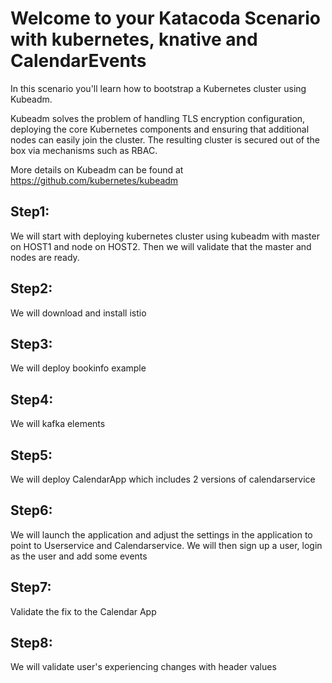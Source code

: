 # Welcome to your Katacoda Scenario with kubernetes, knative and CalendarEvents 

In this scenario you'll learn how to bootstrap a Kubernetes cluster using Kubeadm.

Kubeadm solves the problem of handling TLS encryption configuration, 
deploying the core Kubernetes components and ensuring that 
additional nodes can easily join the cluster. 
The resulting cluster is secured out of the box via mechanisms such as RBAC.

More details on Kubeadm can be found at https://github.com/kubernetes/kubeadm

## Step1:
We will start with deploying kubernetes cluster using kubeadm with master on HOST1 and node on HOST2.
Then we will validate that the master and nodes are ready.

## Step2:
We will download and install istio

## Step3: 
We will deploy bookinfo example

## Step4: 
We will kafka elements
 
## Step5:
We will deploy CalendarApp which includes 2 versions of calendarservice

## Step6:
We will launch the application and 
adjust the settings in the application to point to Userservice and Calendarservice. 
We will then sign up a user, login as the user and add some events  

## Step7:
Validate the fix to the Calendar App

## Step8:
We will validate user's experiencing changes with header values

